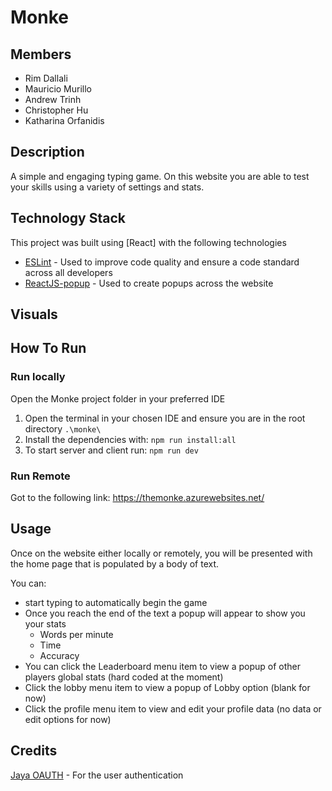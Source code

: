 # Monke

## Members

- Rim Dallali
- Mauricio Murillo
- Andrew Trinh
- Christopher Hu
- Katharina Orfanidis

## Description
A simple and engaging typing game. On this website you are able to test your skills using a variety of settings and stats. 

## Technology Stack

This project was built using [React] with the following technologies

- [ESLint](https://eslint.org/) - Used to improve code quality and ensure a code standard across all developers
- [ReactJS-popup](https://react-popup.elazizi.com/) - Used to create popups across the website

## Visuals

## How To Run

### Run locally

Open the Monke project folder in your preferred IDE

1. Open the terminal in your chosen IDE and ensure you are in the root directory `.\monke\`
2. Install the dependencies with: `npm run install:all`
3. To start server and client run: `npm run dev`

### Run Remote

Got to the following link: https://themonke.azurewebsites.net/

## Usage

Once on the website either locally or remotely, you will be presented with the home page that is populated by a body of text.

You can:
- start typing to automatically begin the game
- Once you reach the end of the text a popup will appear to show you your stats
  - Words per minute
  - Time
  - Accuracy
- You can click the Leaderboard menu item to view a popup of other players global stats (hard coded at the moment)
- Click the lobby menu item to view a popup of Lobby option (blank for now)
- Click the profile menu item to view and edit your profile data (no data or edit options for now)

## Credits

[Jaya OAUTH](https://dawsoncollege.gitlab.io/620-capstone/2023-01/620-study/tutorials/GoogleAuthentication.html) - For the user authentication